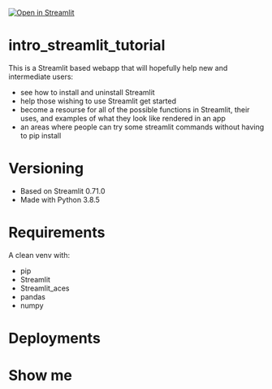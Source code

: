 [![Open in Streamlit](https://static.streamlit.io/badges/streamlit_badge_black_white.svg)](https://share.streamlit.io/daniellewisdl/streamlit-cheat-sheet/master/app.py)

# intro_streamlit_tutorial
This is a Streamlit based webapp that will hopefully help new and intermediate users: 
* see how to install and uninstall Streamlit 
* help those wishing to use Streamlit get started
* become a resourse for all of the possible functions in Streamlit, their uses, and examples of what they look like rendered in an app 
* an areas where people can try some streamlit commands without having to pip install 

# Versioning
* Based on Streamlit 0.71.0
* Made with Python 3.8.5

# Requirements
A clean venv with: 
* pip  
* Streamlit
* Streamlit_aces
* pandas 
* numpy

# Deployments
<!-- [Daniel's Original Streamlit Cheat Sheet - Sharing for Streamlit](https://share.streamlit.io/daniellewisdl/streamlit-cheat-sheet/master/app.py)

[Streamlit Cheat Sheet Expansion - TBD]() -->

# Show me
<!-- ![Streamlit Cheat Sheet]() -->

